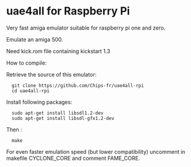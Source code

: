 # uae4all for Raspberry Pi

Very fast amiga emulator suitable for raspberry pi one and zero.

Emulate an amiga 500.

Need kick.rom file containing kickstart 1.3

How to compile:

   Retrieve the source of this emulator:

      git clone https://github.com/Chips-fr/uae4all-rpi
      cd uae4all-rpi

   Install following packages:

      sudo apt-get install libsdl1.2-dev 
      sudo apt-get install libsdl-gfx1.2-dev

   Then :

      make

For even faster emulation speed (but lower compatibility) uncomment in makefile CYCLONE_CORE and comment FAME_CORE.